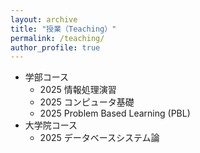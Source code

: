 ```yaml
---
layout: archive
title: "授業（Teaching）"
permalink: /teaching/
author_profile: true
---
```


* 学部コース
  * 2025 情報処理演習
  * 2025 コンピュータ基礎
  * 2025 Problem Based Learning (PBL)
* 大学院コース
  * 2025 データベースシステム論
